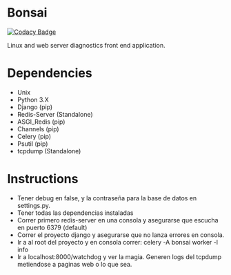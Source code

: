 # Bonsai

[![Codacy Badge](https://api.codacy.com/project/badge/Grade/3986913564a5435a9c3abc69620b4501)](https://www.codacy.com/app/Ignifus/Bonsai?utm_source=github.com&utm_medium=referral&utm_content=Ignifus/Bonsai&utm_campaign=badger)

Linux and web server diagnostics front end application.

# Dependencies
* Unix
* Python 3.X
* Django (pip)
* Redis-Server (Standalone)
* ASGI_Redis (pip)
* Channels (pip)
* Celery (pip)
* Psutil (pip)
* tcpdump (Standalone)

# Instructions
* Tener debug en false, y la contraseña para la base de datos en settings.py.
* Tener todas las dependencias instaladas
* Correr primero redis-server en una consola y asegurarse que escucha en puerto 6379 (default)
* Correr el proyecto django y asegurarse que no lanza errores en consola.
* Ir a al root del proyecto y en consola correr: celery -A bonsai worker -l info
* Ir a localhost:8000/watchdog y ver la magia. Generen logs del tcpdump metiendose a paginas web o lo que sea.

